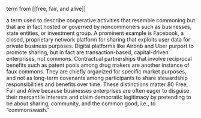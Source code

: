 term from [[free, fair, and alive]]

a term used to describe cooperative activities that
resemble commoning but that are in fact hosted or governed by noncommoners such as businesses, state entities, or investment group. A
prominent example is Facebook, a closed, proprietary network platform for sharing that exploits user data for private business purposes.
Digital platforms like Airbnb and Uber purport to promote sharing,
but in fact are transaction-based, capital-driven enterprises, not commons. Contractual partnerships that involve reciprocal benefits such
as patent pools among drug makers are another instance of faux
commons. They are chiefly organized for specific market purposes,
and not as long-term covenants among participants to share stewardship responsibilities and benefits over time. These distinctions matter 
80 Free, Fair and Alive
because businesses enterprises are often eager to disguise their mercantile interests and claim democratic legitimacy by pretending to be about
sharing, community, and the common good, i.e., to “commonswash.” 